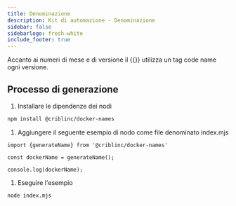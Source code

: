 ```yaml
---
title: Denominazione
description: Kit di automazione - Denominazione
sidebar: false
sidebarlogo: fresh-white
include_footer: true
---
```

Accanto ai numeri di mese e di versione il {{<product-name>}} utilizza un tag code name ogni versione.

## Processo di generazione

1. Installare le dipendenze dei nodi

```bash
npm install @criblinc/docker-names
```

1. Aggiungere il seguente esempio di nodo come file denominato index.mjs

```nodejs
import {generateName} from '@criblinc/docker-names'

const dockerName = generateName();

console.log(dockerName);
```

1. Eseguire l'esempio

```bash
node index.mjs
```
